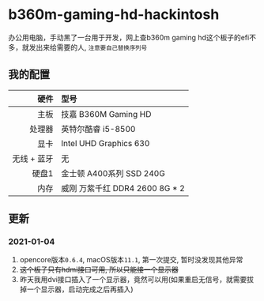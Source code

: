 # b360m-gaming-hd-hackintosh
办公用电脑，手动黑了一台用于开发，网上查b360m gaming hd这个板子的efi不多，就发出来给需要的人, `注意要自己替换序列号`


## 我的配置

|         硬件       |                   型号                     |
|-------------------:|:------------------------------------------|
|               主板 | 技嘉 B360M Gaming HD                       |
|             处理器 | 英特尔酷睿 i5-8500                          |
|               显卡 | Intel UHD Graphics 630            |
|        无线 + 蓝牙 | 无                          |
|             硬盘1 | 金士顿 A400系列 SSD 240G  |
|             内存 | 威刚 万紫千红 DDR4 2600 8G * 2  |

## 更新

### 2021-01-04

1. opencore版本`0.6.4`, macOS版本`11.1`, 第一次提交, 暂时没发现其他异常
2. ~~这个板子只有hdmi接口可用, 所以只能接一个显示器~~
3. 昨天我用dvi接口插入了一个显示器，竟然可以用(如果重启无信号，就需要拔掉一个显示器，启动完成之后再插入)